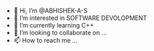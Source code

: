 - 👋 Hi, I’m @ABHISHEK-A-S
- 👀 I’m interested in SOFTWARE DEVOLOPMENT 
- 🌱 I’m currently learning C++
- 💞️ I’m looking to collaborate on ...
- 📫 How to reach me ...

<!---
ABHISHEK-A-S/ABHISHEK-A-S is a ✨ special ✨ repository because its `README.md` (this file) appears on your GitHub profile.
You can click the Preview link to take a look at your changes.
--->
